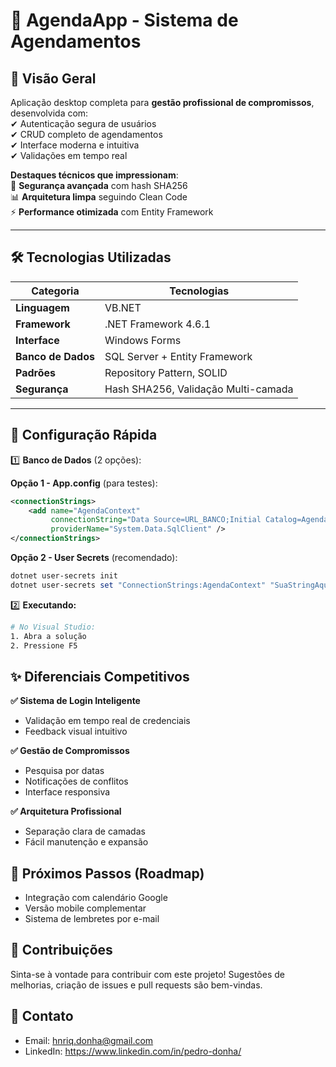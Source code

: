 # 📅 AgendaApp - Sistema de Agendamentos  

## 🚀 **Visão Geral**  
Aplicação desktop completa para **gestão profissional de compromissos**, desenvolvida com:  
✔ Autenticação segura de usuários  
✔ CRUD completo de agendamentos  
✔ Interface moderna e intuitiva  
✔ Validações em tempo real  

**Destaques técnicos que impressionam**:  
🔐 **Segurança avançada** com hash SHA256  
📊 **Arquitetura limpa** seguindo Clean Code  
⚡ **Performance otimizada** com Entity Framework  

---

## 🛠 **Tecnologias Utilizadas**  

| Categoria         | Tecnologias                          |
|-------------------|--------------------------------------|
| **Linguagem**     | VB.NET                               |
| **Framework**     | .NET Framework 4.6.1                 |
| **Interface**     | Windows Forms                        |
| **Banco de Dados**| SQL Server + Entity Framework       |
| **Padrões**       | Repository Pattern, SOLID           |
| **Segurança**     | Hash SHA256, Validação Multi-camada |

---

## 🔧 **Configuração Rápida**  

1️⃣ **Banco de Dados** (2 opções):  

**Opção 1 - App.config** (para testes):  
```xml
<connectionStrings>
	<add name="AgendaContext"
		 connectionString="Data Source=URL_BANCO;Initial Catalog=AgendaDB;User ID=USER;Password=SENHA;MultipleActiveResultSets=True"
		 providerName="System.Data.SqlClient" />
</connectionStrings>
```

**Opção 2 - User Secrets** (recomendado):  
```powershell
dotnet user-secrets init
dotnet user-secrets set "ConnectionStrings:AgendaContext" "SuaStringAqui"
```

2️⃣ **Executando:**

```bash
# No Visual Studio:
1. Abra a solução
2. Pressione F5
```

## ✨ Diferenciais Competitivos
**✅ Sistema de Login Inteligente**
- Validação em tempo real de credenciais
- Feedback visual intuitivo

**✅ Gestão de Compromissos**

- Pesquisa por datas
- Notificações de conflitos
- Interface responsiva

**✅ Arquitetura Profissional**

- Separação clara de camadas
- Fácil manutenção e expansão

## 📌 Próximos Passos (Roadmap)
- Integração com calendário Google
- Versão mobile complementar
- Sistema de lembretes por e-mail


## 🤝 Contribuições

Sinta-se à vontade para contribuir com este projeto! Sugestões de melhorias, criação de issues e pull requests são bem-vindas.

## 📧 Contato

-   Email: hnriq.donha@gmail.com
-   LinkedIn: https://www.linkedin.com/in/pedro-donha/
